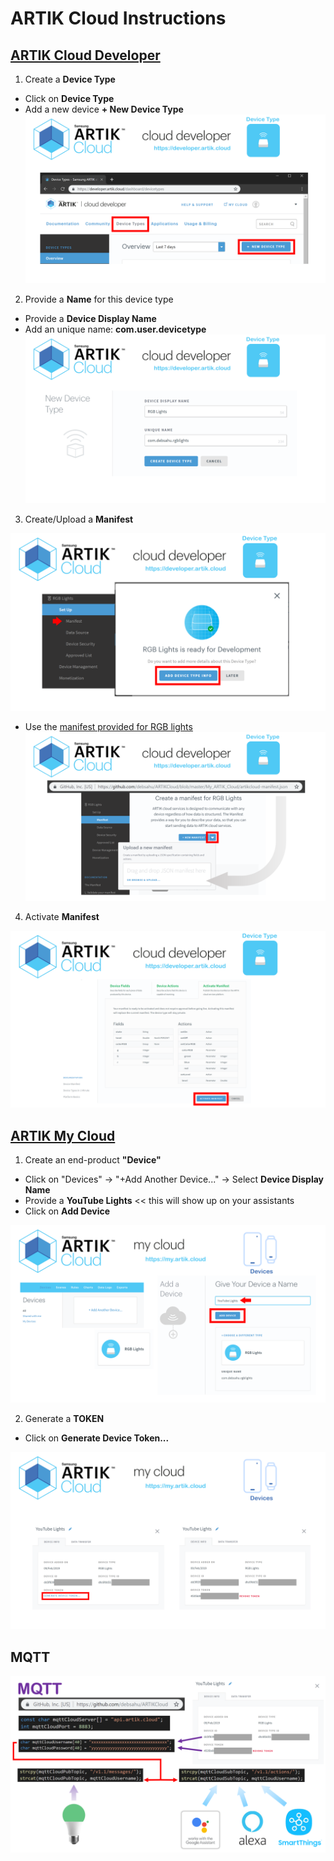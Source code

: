 # ARTIK Cloud Instructions

## [ARTIK Cloud Developer](https://developer.artik.cloud)

1. Create a **Device Type**

- Click on **Device Type**
- Add a new device **+ New Device Type**
![1-device-type-create](https://github.com/debsahu/ARTIKCloud/blob/master/doc/step1.png)

2. Provide a **Name** for this device type

- Provide a **Device Display Name**
- Add an unique name: **com.user.devicetype**
![2-name-device-type](https://github.com/debsahu/ARTIKCloud/blob/master/doc/step2.png)

3. Create/Upload a **Manifest**

![3-create-manifest](https://github.com/debsahu/ARTIKCloud/blob/master/doc/step3.png)

- Use the [manifest provided for RGB lights](https://github.com/debsahu/ARTIKCloud/blob/master/My_ARTIK_Cloud/artikcloud-manifest.json)
![4-upload-manifest](https://github.com/debsahu/ARTIKCloud/blob/master/doc/step4.png)

4. Activate **Manifest**

![5-activate-manifest](https://github.com/debsahu/ARTIKCloud/blob/master/doc/step5.png)

## [ARTIK My Cloud](https://my.artik.cloud)

1. Create an end-product **"Device"**

- Click on "Devices" -> "+Add Another Device..." -> Select **Device Display Name**
- Provide a **YouTube Lights** << this will show up on your assistants
- Click on **Add Device**

![6-end-product-name](https://github.com/debsahu/ARTIKCloud/blob/master/doc/step6.png)

2. Generate a **TOKEN**

- Click on **Generate Device Token...**

![7-device-token](https://github.com/debsahu/ARTIKCloud/blob/master/doc/step7.png)

## MQTT

![8-mqtt](https://github.com/debsahu/ARTIKCloud/blob/master/doc/mqtt.png)